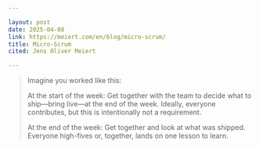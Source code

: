 ```yaml
---

layout: post
date: 2025-04-08
link: https://meiert.com/en/blog/micro-scrum/
title: Micro-Scrum 
cited: Jens Oliver Meiert

---
```


> Imagine you worked like this:
> 
> At the start of the week: Get together with the team to decide what to ship—bring live—at the end of the week. Ideally, everyone contributes, but this is intentionally not a requirement.
> 
> At the end of the week: Get together and look at what was shipped. Everyone high-fives or, together, lands on one lesson to learn.